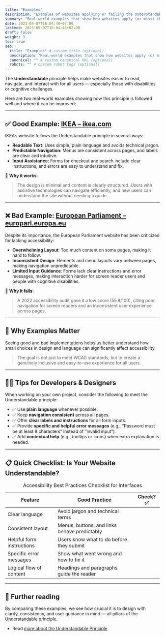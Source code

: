 ```yaml
---
title: "Examples"
description: "Examples of websites applying or failing the Understandable accessibility principle."
summary: "Real-world examples that show how websites apply (or miss) the Understandable principle."
date: 2023-09-07T16:04:48+02:00
lastmod: 2023-09-07T16:04:48+02:00
draft: false
weight: 3
toc: true
seo:
  title: "Examples" # custom title (optional)
  description: "Real-world examples that show how websites apply (or miss) the Understandable principle." # custom description (recommended)
  canonical: "" # custom canonical URL (optional)
  robots: "" # custom robot tags (optional)
---
```


The **Understandable** principle helps make websites easier to read, navigate, and interact with for all users — especially those with disabilities or cognitive challenges.

Here are two real-world examples showing how this principle is followed well and where it can be improved:

---

## ✅ Good Example: [IKEA – ikea.com](https://www.ikea.com/)

IKEA’s website follows the Understandable principle in several ways:

- **Readable Text**: Uses simple, plain language and avoids technical jargon.
- **Predictable Navigation**: Menus are consistent across pages, and labels are clear and intuitive.
- **Input Assistance**: Forms for checkout and search include clear instructions, and errors are easy to understand and fix.

📌 **Why it works**:
> The design is minimal and content is clearly structured. Users with assistive technologies can navigate efficiently, and new users can understand the site without needing a guide.

---

## ❌ Bad Example: [European Parliament – europarl.europa.eu](https://www.europarl.europa.eu/portal/en)

Despite its importance, the European Parliament website has been criticized for lacking accessibility:

- **Overwhelming Layout**: Too much content on some pages, making it hard to follow.
- **Inconsistent Design**: Elements and menu layouts vary between pages, making navigation unpredictable.
- **Limited Input Guidance**: Forms lack clear instructions and error messages, making interaction harder for screen reader users and people with cognitive disabilities.

📌 **Why it fails**:
> A 2022 accessibility audit gave it a low score (55.8/100), citing poor navigation for screen readers and an inconsistent user experience across pages.

---

## 🧠 Why Examples Matter

Seeing good and bad implementations helps us better understand how small choices in design and language can significantly affect accessibility.

> The goal is not just to meet WCAG standards, but to create a genuinely inclusive and easy-to-use experience for all users.

---

## 👨‍💻 Tips for Developers & Designers

When working on your own project, consider the following to meet the Understandable principle:

- ✅ Use **plain language** whenever possible.
- ✅ Keep **navigation consistent** across all pages.
- ✅ Offer **clear labels and instructions** for all form inputs.
- ✅ Provide **specific and helpful error messages** (e.g., “Password must be at least 8 characters” instead of “Invalid input”).
- ✅ Add **contextual help** (e.g., tooltips or icons) when extra explanation is needed.

---

## 📋 Quick Checklist: Is Your Website Understandable?

<table>
  <caption>Accessibility Best Practices Checklist for Interfaces</caption>
  <thead>
    <tr>
      <th>Feature</th>
      <th>Good Practice</th>
      <th>Check? ✅</th>
    </tr>
  </thead>
  <tbody>
    <tr>
      <td>Clear language</td>
      <td>Avoid jargon and technical terms</td>
      <td></td>
    </tr>
    <tr>
      <td>Consistent layout</td>
      <td>Menus, buttons, and links behave predictably</td>
      <td></td>
    </tr>
    <tr>
      <td>Helpful form instructions</td>
      <td>Users know what to do before they submit</td>
      <td></td>
    </tr>
    <tr>
      <td>Specific error messages</td>
      <td>Show what went wrong and how to fix it</td>
      <td></td>
    </tr>
    <tr>
      <td>Logical flow of content</td>
      <td>Headings and paragraphs guide the reader</td>
      <td></td>
    </tr>
  </tbody>
</table>

---

## 📖 Further reading

By comparing these examples, we see how crucial it is to design with clarity, consistency, and user guidance in mind — all pillars of the Understandable principle.

- Read [more about the Understandable Principle](https://www.w3.org/WAI/WCAG22/quickref/?versions=2.2&showtechniques=312%2C315#principle3)
  
